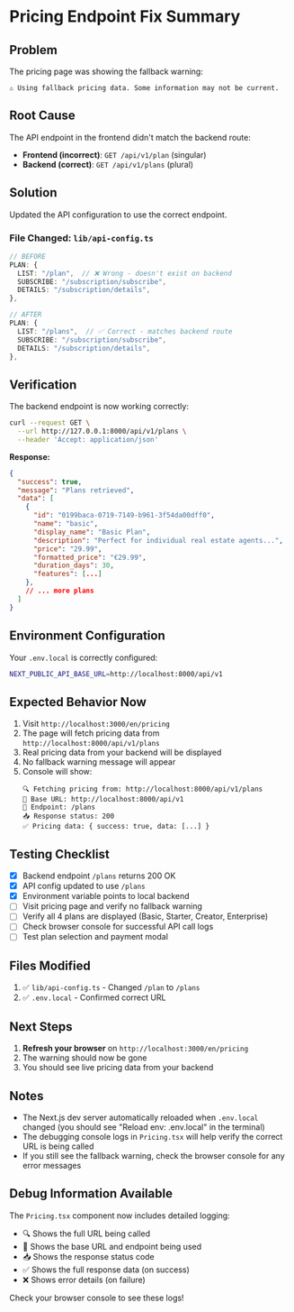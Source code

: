 # Pricing Endpoint Fix Summary

## Problem

The pricing page was showing the fallback warning:
```
⚠️ Using fallback pricing data. Some information may not be current.
```

## Root Cause

The API endpoint in the frontend didn't match the backend route:

- **Frontend (incorrect)**: `GET /api/v1/plan` (singular)
- **Backend (correct)**: `GET /api/v1/plans` (plural)

## Solution

Updated the API configuration to use the correct endpoint.

### File Changed: `lib/api-config.ts`

```typescript
// BEFORE
PLAN: {
  LIST: "/plan",  // ❌ Wrong - doesn't exist on backend
  SUBSCRIBE: "/subscription/subscribe",
  DETAILS: "/subscription/details",
},

// AFTER
PLAN: {
  LIST: "/plans",  // ✅ Correct - matches backend route
  SUBSCRIBE: "/subscription/subscribe",
  DETAILS: "/subscription/details",
},
```

## Verification

The backend endpoint is now working correctly:

```bash
curl --request GET \
  --url http://127.0.0.1:8000/api/v1/plans \
  --header 'Accept: application/json'
```

**Response:**
```json
{
  "success": true,
  "message": "Plans retrieved",
  "data": [
    {
      "id": "0199baca-0719-7149-b961-3f54da00dff0",
      "name": "basic",
      "display_name": "Basic Plan",
      "description": "Perfect for individual real estate agents...",
      "price": "29.99",
      "formatted_price": "€29.99",
      "duration_days": 30,
      "features": [...]
    },
    // ... more plans
  ]
}
```

## Environment Configuration

Your `.env.local` is correctly configured:
```bash
NEXT_PUBLIC_API_BASE_URL=http://localhost:8000/api/v1
```

## Expected Behavior Now

1. Visit `http://localhost:3000/en/pricing`
2. The page will fetch pricing data from `http://localhost:8000/api/v1/plans`
3. Real pricing data from your backend will be displayed
4. No fallback warning message will appear
5. Console will show:
   ```
   🔍 Fetching pricing from: http://localhost:8000/api/v1/plans
   📍 Base URL: http://localhost:8000/api/v1
   📍 Endpoint: /plans
   📥 Response status: 200
   ✅ Pricing data: { success: true, data: [...] }
   ```

## Testing Checklist

- [x] Backend endpoint `/plans` returns 200 OK
- [x] API config updated to use `/plans`
- [x] Environment variable points to local backend
- [ ] Visit pricing page and verify no fallback warning
- [ ] Verify all 4 plans are displayed (Basic, Starter, Creator, Enterprise)
- [ ] Check browser console for successful API call logs
- [ ] Test plan selection and payment modal

## Files Modified

1. ✅ `lib/api-config.ts` - Changed `/plan` to `/plans`
2. ✅ `.env.local` - Confirmed correct URL

## Next Steps

1. **Refresh your browser** on `http://localhost:3000/en/pricing`
2. The warning should now be gone
3. You should see live pricing data from your backend

## Notes

- The Next.js dev server automatically reloaded when `.env.local` changed (you should see "Reload env: .env.local" in the terminal)
- The debugging console logs in `Pricing.tsx` will help verify the correct URL is being called
- If you still see the fallback warning, check the browser console for any error messages

## Debug Information Available

The `Pricing.tsx` component now includes detailed logging:
- 🔍 Shows the full URL being called
- 📍 Shows the base URL and endpoint being used
- 📥 Shows the response status code
- ✅ Shows the full response data (on success)
- ❌ Shows error details (on failure)

Check your browser console to see these logs!

